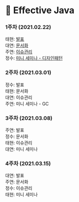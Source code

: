 # :book: Effective Java
### 1주차 (2021.02.22)  
태현: [발표]()  
대연: [문서화](https://medium.com/javabook/effective-java-3-e-2%EC%9E%A5-%EA%B0%9D%EC%B2%B4-%EC%83%9D%EC%84%B1%EA%B3%BC-%ED%8C%8C%EA%B4%B4-96b696a174ee)  
주연: [이슈관리]()  
정수: [미니 세미나 - 디자인패턴](https://github.com/kjsu0209/JavaBook/blob/main/Effective%20Java/1%EC%A3%BC%EC%B0%A8/ej_1%EC%A3%BC%EC%B0%A8_%EB%94%94%EC%9E%90%EC%9D%B8%ED%8C%A8%ED%84%B4_%EA%B9%80%EC%A0%95%EC%88%98.pdf)  
  
### 2주차 (2021.03.01)
정수: 발표  
태현: 문서화  
대연: 이슈관리  
주연: 미니 세미나 - GC  
 
### 3주차 (2021.03.08)  
주연: 발표  
정수: 문서화  
태현: 이슈관리  
대연: 미니 세미나  
  
  
### 4주차 (2021.03.15)  
대연: 발표  
주연: 문서화  
정수: 이슈관리  
태현: 미니 세미나  
